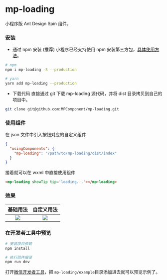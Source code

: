 # mp-loading

小程序版 Ant Design Spin 组件，

### 安装

* 通过 npm 安装 (推荐)
小程序已经支持使用 npm 安装第三方包，[具体使用方法](https://github.com/MPComponent/mp-loading/issues/1)。

``` bash
# npm
npm i mp-loading -S --production

# yarn
yarn add mp-loading --production
```

* 下载代码
直接通过 git 下载 mp-loading 源代码，并将 dist 目录拷贝到自己的项目中。
``` bash
git clone git@github.com:MPComponent/mp-loading.git
```


### 使用组件

在 json 文件中引入按钮对应的自定义组件
``` json
{
  "usingComponents": {
    "mp-loading": "/path/to/mp-loading/dist/index"
  }
}
```

接着就可以在 wxml 中直接使用组件

``` html
<mp-loading showTip tip='loading...'></mp-loading>
```

### 效果
基础用法            |  自定义用法
:-------------------------:|:-------------------------:
![](https://user-images.githubusercontent.com/20694238/61963699-c8fba600-affe-11e9-8ac8-937c18868fba.gif)  |  ![](https://user-images.githubusercontent.com/20694238/61962642-905acd00-affc-11e9-8628-0211d709a8d0.gif)

### 在开发者工具中预览

``` bash
# 安装项目依赖
npm install

# 执行组件编译
npm run dev
```

打开[微信开发者工具](https://developers.weixin.qq.com/miniprogram/dev/devtools/download.html)，把 `mp-loading/example`目录添加进去就可以预览示例了。